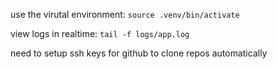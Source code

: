 use the virutal environment: `source .venv/bin/activate`

view logs in realtime: `tail -f logs/app.log`

need to setup ssh keys for github to clone repos automatically